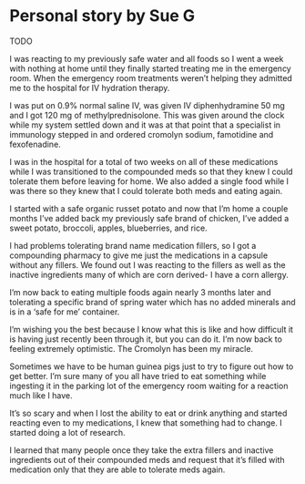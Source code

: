 # Personal story by Sue G

TODO

I was reacting to my previously safe water and all foods so I went a week with
nothing at home until they finally started treating me in the emergency room.
When the emergency room treatments weren’t helping they admitted me to the
hospital for IV hydration therapy. 

I was put on 0.9% normal saline IV, was given IV diphenhydramine 50 mg and I got
120 mg of methylprednisolone. This was given around the clock while my system
settled down and it was at that point that a specialist in immunology stepped in
and ordered cromolyn sodium, famotidine and fexofenadine. 

I was in the hospital for a total of two weeks on all of these medications while
I was transitioned to the compounded meds so that they knew I could tolerate
them before leaving for home. We also added a single food while I was there so
they knew that I could tolerate both meds and eating again. 

I started with a safe organic russet potato and now that I’m home a couple
months I’ve added back my previously safe brand of chicken, I’ve added a sweet
potato, broccoli, apples, blueberries, and rice. 

I had problems tolerating brand name medication fillers, so I got a compounding
pharmacy to give me just the medications in a capsule without any fillers. We
found out I was reacting to the fillers as well as the inactive ingredients many
of which are corn derived- I have a corn allergy. 

I’m now back to eating multiple foods again nearly 3 months later and tolerating
a specific brand of spring water which has no added minerals and is in a ‘safe
for me’ container. 

I’m wishing you the best because I know what this is like and how difficult it
is having just recently been through it, but you can do it. I’m now back to
feeling extremely optimistic. The Cromolyn has been my miracle.

Sometimes we have to be human guinea pigs just to try to figure out how to get
better. I’m sure many of you all have tried to eat something while ingesting it
in the parking lot of the emergency room waiting for a reaction much like I
have. 

It’s so scary and when I lost the ability to eat or drink anything and started
reacting even to my medications, I knew that something had to change. I started
doing a lot of research. 

I learned that many people once they take the extra fillers and inactive
ingredients out of their compounded meds and request that it’s filled with
medication only that they are able to tolerate meds again.
